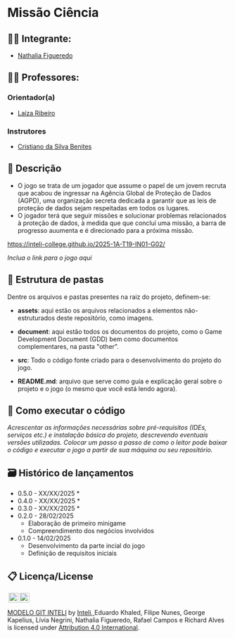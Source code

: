
<br>

# Missão Ciência


## 👨‍🎓 Integrante: 
- <a href="https://github.com/Nathaliapfigueredo">Nathalia Figueredo</a>


## 👩‍🏫 Professores:
### Orientador(a) 
- <a href="https://www.linkedin.com/in/laizaribeiro/">Laíza Ribeiro</a>
### Instrutores
- <a href="https://linkedin.com/in/cristiano-benites-ph-d-687647a8">Cristiano da Silva Benites</a>


## 📜 Descrição

*  O jogo se trata de um jogador que assume o papel de um jovem recruta que acabou de ingressar na Agência Global de Proteção de Dados (AGPD), uma organização secreta dedicada a garantir que as leis de proteção de dados sejam respeitadas em todos os lugares. 
*  O jogador terá que seguir missões e solucionar problemas relacionados à proteção de dados, à medida que que concluí uma missão, a barra de progresso auumenta e é direcionado para a próxima missão.

https://inteli-college.github.io/2025-1A-T19-IN01-G02/

*Inclua o link para o jogo aqui*


## 📁 Estrutura de pastas

Dentre os arquivos e pastas presentes na raiz do projeto, definem-se:

- <b>assets</b>: aqui estão os arquivos relacionados a elementos não-estruturados deste repositório, como imagens.

- <b>document</b>: aqui estão todos os documentos do projeto, como o Game Development Document (GDD) bem como documentos complementares, na pasta "other".

- <b>src</b>: Todo o código fonte criado para o desenvolvimento do projeto do jogo.

- <b>README.md</b>: arquivo que serve como guia e explicação geral sobre o projeto e o jogo (o mesmo que você está lendo agora).

## 🔧 Como executar o código

*Acrescentar as informações necessárias sobre pré-requisitos (IDEs, serviços etc.) e instalação básica do projeto, descrevendo eventuais versões utilizadas. Colocar um passo a passo de como o leitor pode baixar o código e executar o jogo a partir de sua máquina ou seu repositório.*


## 🗃 Histórico de lançamentos

* 0.5.0 - XX/XX/2025
    * 
* 0.4.0 - XX/XX/2025
    * 
* 0.3.0 - XX/XX/2025
    * 
* 0.2.0 - 28/02/2025
    * Elaboração de primeiro minigame
    * Compreendimento dos negócios involvidos
* 0.1.0 - 14/02/2025
    * Desenvolvimento da parte incial do jogo
    * Definição de requisitos iniciais

## 📋 Licença/License

<img style="height:22px!important;margin-left:3px;vertical-align:text-bottom;" src="https://mirrors.creativecommons.org/presskit/icons/cc.svg?ref=chooser-v1"><img style="height:22px!important;margin-left:3px;vertical-align:text-bottom;" src="https://mirrors.creativecommons.org/presskit/icons/by.svg?ref=chooser-v1"><p xmlns:cc="http://creativecommons.org/ns#" xmlns:dct="http://purl.org/dc/terms/"><a property="dct:title" rel="cc:attributionURL" href="https://github.com/Intelihub/Template_M1">MODELO GIT INTELI</a> by <a rel="cc:attributionURL dct:creator" property="cc:attributionName" href="https://github.com/Intelihub/Template_M1">Inteli, </a> Eduardo Khaled, Filipe Nunes, George Kapelius, Lívia Negrini, Nathalia Figueredo, Rafael Campos e Richard Alves is licensed under <a href="http://creativecommons.org/licenses/by/4.0/?ref=chooser-v1" target="_blank" rel="license noopener noreferrer" style="display:inline-block;">Attribution 4.0 International</a>.</p>